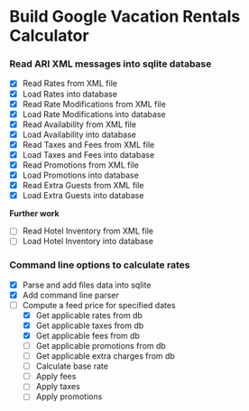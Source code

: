 # Build Google Vacation Rentals Calculator

### Read ARI XML messages into sqlite database
- [X] Read Rates from XML file
- [X] Load Rates into database
- [X] Read Rate Modifications from XML file
- [X] Load Rate Modifications into database
- [X] Read Availability from XML file
- [X] Load Availability into database
- [X] Read Taxes and Fees from XML file
- [X] Load Taxes and Fees into database
- [X] Read Promotions from XML file
- [X] Load Promotions into database
- [X] Read Extra Guests from XML file
- [X] Load Extra Guests into database

**Further work**
- [ ] Read Hotel Inventory from XML file
- [ ] Load Hotel Inventory into database

### Command line options to calculate rates
- [X] Parse and add files data into sqlite
- [X] Add command line parser
- [ ] Compute a feed price for specified dates
  - [X] Get applicable rates from db
  - [X] Get applicable taxes from db
  - [X] Get applicable fees from db
  - [ ] Get applicable promotions from db
  - [ ] Get applicable extra charges from db
  - [ ] Calculate base rate
  - [ ] Apply fees
  - [ ] Apply taxes
  - [ ] Apply promotions
